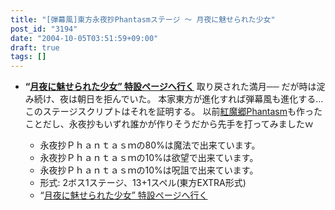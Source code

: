 ```yaml
---
title: "[弾幕風]東方永夜抄Phantasmステージ ～ 月夜に魅せられた少女"
post_id: "3194"
date: "2004-10-05T03:51:59+09:00"
draft: true
tags: []
---
```



* **“[月夜に魅せられた少女” 特設ページへ行く](/tag/touhou-in-phantasm)**
取り戻された満月── だが時は淀み続け、夜は朝日を拒んでいた。 本家東方が進化すれば弾幕風も進化する…このステージスクリプトはそれを証明する。 以前[紅魔郷Phantasm](/tag/touhou-eosd-phantasm)も作ったことだし、永夜抄もいずれ誰かが作りそうだから先手を打ってみましたｗ

  * 永夜抄Ｐｈａｎｔａｓｍの80%は魔法で出来ています。
  * 永夜抄Ｐｈａｎｔａｓｍの10%は欲望で出来ています。
  * 永夜抄Ｐｈａｎｔａｓｍの10%は呪詛で出来ています。
  * 形式: 2ボス1ステージ、13+1スペル(東方EXTRA形式)
  * “[月夜に魅せられた少女” 特設ページへ行く](/tag/touhou-in-phantasm)

